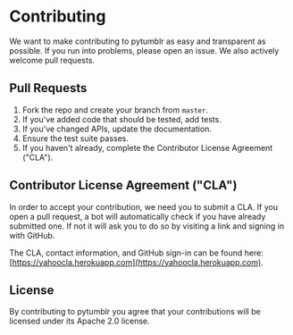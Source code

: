 # Contributing

We want to make contributing to pytumblr as easy and transparent as possible. If you run into problems, please open an issue. We also actively welcome pull requests.

## Pull Requests

1. Fork the repo and create your branch from `master`.
2. If you've added code that should be tested, add tests.
3. If you've changed APIs, update the documentation.
4. Ensure the test suite passes.
5. If you haven't already, complete the Contributor License Agreement ("CLA").

## Contributor License Agreement ("CLA")

In order to accept your contribution, we need you to submit a CLA. If you open
a pull request, a bot will automatically check if you have already submitted
one. If not it will ask you to do so by visiting a link and signing in with
GitHub.

The CLA, contact information, and GitHub sign-in can be found here:
[https://yahoocla.herokuapp.com](https://yahoocla.herokuapp.com).

## License

By contributing to pytumblr you agree that your contributions will be licensed under its Apache 2.0 license.

